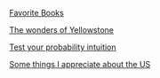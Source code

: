[Favorite Books](books.md)

[The wonders of Yellowstone](yellowstone.md)

[Test your probability intuition](probability_quiz.md)

[Some things I appreciate about the US](favorite_things_us.md)